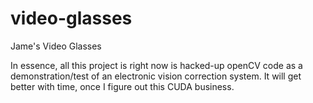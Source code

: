 video-glasses
=============

Jame's Video Glasses

In essence, all this project is right now is hacked-up openCV code as a demonstration/test of an electronic vision correction system. It will get better with time, once I figure out this CUDA business.
